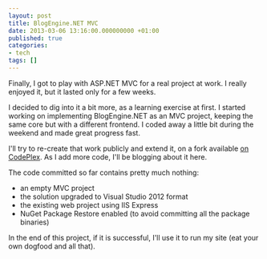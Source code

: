 ```yaml
---
layout: post
title: BlogEngine.NET MVC
date: 2013-03-06 13:16:00.000000000 +01:00
published: true
categories:
- tech
tags: []
---
```


Finally, I got to play with ASP.NET MVC for a real project at work. I really enjoyed it, but it lasted only for a few weeks.

I decided to dig into it a bit more, as a learning exercise at first. I started working on implementing BlogEngine.NET as an MVC project, keeping the same core but with a different frontend. I coded away a little bit during the weekend and made great progress fast.

I'll try to re-create that work publicly and extend it, on a fork available <a href="http://blogengine.codeplex.com/SourceControl/network/forks/NikolaosGeorgiou/blogenginemvc">on CodePlex</a>. As I add more code, I'll be blogging about it here.

The code committed so far contains pretty much nothing:
<ul>
<li>an empty MVC project</li>
<li>the solution upgraded to Visual Studio 2012 format</li>
<li>the existing web project using IIS Express</li>
<li>NuGet Package Restore enabled (to avoid committing all the package binaries)</li>
</ul>

In the end of this project, if it is successful, I'll use it to run my site (eat your own dogfood and all that).
